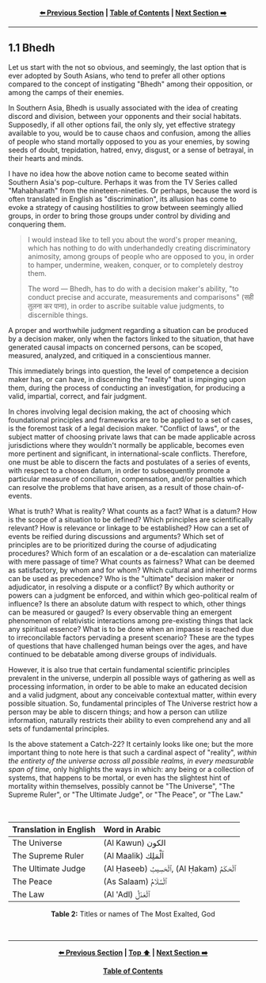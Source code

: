 <div align="center">
  
  **[:arrow_left: Previous Section][Prev] | [Table of Contents][TOC] | [Next Section :arrow_right:][Next]**
  
</div>

---

## 1.1 Bhedh

Let us start with the not so obvious, and seemingly, the last option that is ever adopted by South Asians, who tend to prefer all other options compared to the concept of instigating "Bhedh" among their opposition, or among the camps of their enemies. 

In Southern Asia, Bhedh is usually associated with the idea of creating discord and division, between your opponents and their social habitats. Supposedly, if all other options fail, the only sly, yet effective strategy available to you, would be to cause chaos and confusion, among the allies of people who stand mortally opposed to you as your enemies, by sowing seeds of doubt, trepidation, hatred, envy, disgust, or a sense of betrayal, in their hearts and minds.  

I have no idea how the above notion came to become seated within Southern Asia's pop-culture. Perhaps it was from the TV Series called "Mahabharath" from the nineteen-nineties. Or perhaps, because the word is often translated in English as "discrimination", its allusion has come to evoke a strategy of causing hostilities to grow between seemingly allied groups, in order to bring those groups under control by dividing and conquering them. 

>I would instead like to tell you about the word's proper meaning, which has nothing to do with underhandedly creating discriminatory animosity, among groups of people who are opposed to you, in order to hamper, undermine, weaken, conquer, or to completely destroy them. 
>
>The word — Bhedh, has to do with a decision maker's ability, "to conduct precise and accurate, measurements and comparisons" (सही तुलना कर पाना), in order to ascribe suitable value judgments, to discernible things.

A proper and worthwhile judgment regarding a situation can be produced by a decision maker, only when the factors linked to the situation, that have generated causal impacts on concerned persons, can be scoped, measured, analyzed, and critiqued in a conscientious manner. 

This immediately brings into question, the level of competence a decision maker has, or can have, in discerning the "reality" that is impinging upon them, during the process of conducting an investigation, for producing a valid, impartial, correct, and fair judgment. 

In chores involving legal decision making, the act of choosing which foundational principles and frameworks are to be applied to a set of cases, is the foremost task of a legal decision maker. "Conflict of laws", or the subject matter of choosing private laws that can be made applicable across jurisdictions where they wouldn't normally be applicable, becomes even more pertinent and significant, in international-scale conflicts. Therefore, one must be able to discern the facts and postulates of a series of events, with respect to a chosen datum, in order to subsequently promote a particular measure of conciliation, compensation, and/or penalties which can resolve the problems that have arisen, as a result of those chain-of-events. 

What is truth? What is reality? What counts as a fact? What is a datum? How is the scope of a situation to be defined? Which principles are scientifically relevant? How is relevance or linkage to be established? How can a set of events be reified during discussions and arguments? Which set of principles are to be prioritized during the course of adjudicating procedures? Which form of an escalation or a de-escalation can materialize with mere passage of time? What counts as fairness? What can be deemed as satisfactory, by whom and for whom? Which cultural and inherited norms can be used as precedence? Who is the "ultimate" decision maker or adjudicator, in resolving a dispute or a conflict? By which authority or powers can a judgment be enforced, and within which geo-political realm of influence? Is there an absolute datum with respect to which, other things can be measured or gauged? Is every observable thing an emergent phenomenon of relativistic interactions among pre-existing things that lack any spiritual essence? What is to be done when an impasse is reached due to irreconcilable factors pervading a present scenario? These are the types of questions that have challenged human beings over the ages, and have continued to be debatable among diverse groups of individuals. 

However, it is also true that certain fundamental scientific principles prevalent in the universe, underpin all possible ways of gathering as well as processing information, in order to be able to make an educated decision and a valid judgment, about any conceivable contextual matter, within every possible situation. So, fundamental principles of The Universe restrict how a person may be able to discern things; and how a person can utilize information, naturally restricts their ability to even comprehend any and all sets of fundamental principles. 

Is the above statement a Catch-22? It certainly looks like one; but the more important thing to note here is that such a cardinal aspect of "reality", *within the entirety of the universe across all possible realms, in every measurable span of time,* only highlights the ways in which: any being or a collection of systems, that happens to be mortal, or even has the slightest hint of mortality within themselves, possibly cannot be "The Universe", "The Supreme Ruler", or "The Ultimate Judge", or "The Peace", or "The Law." 

<br>
<div align="center"> 

| Translation in English | Word in Arabic |
| :----- | :----- |
| The Universe | (Al Kawun) الكون |
| The Supreme Ruler | (Al Maalik) اَلْمَلِك |
| The Ultimate Judge | (Al Ḥaseeb) ٱلْحَسِيبُ, (Al Ḥakam) ٱلْحَكَمُ |
| The Peace | (As Salaam) ٱلْسَّلَامُ |
| The Law | (Al 'Adl) ٱلْعَدْلُ |

<b>Table 2:</b> Titles or names of The Most Exalted, God

</div>
<br>

---

<div align="center">
  
  **[:arrow_left: Previous Section][Prev] | [Top :arrow_up:][Top] | [Next Section :arrow_right:][Next]** 
  
  **[Table of Contents][TOC]**

  [Prev]: ./01-00.md
  [Top]: ./01-01.md#11-bhedh
  [Next]: ./01-02.md
  [TOC]: ../README.md#table-of-contents
  
</div>